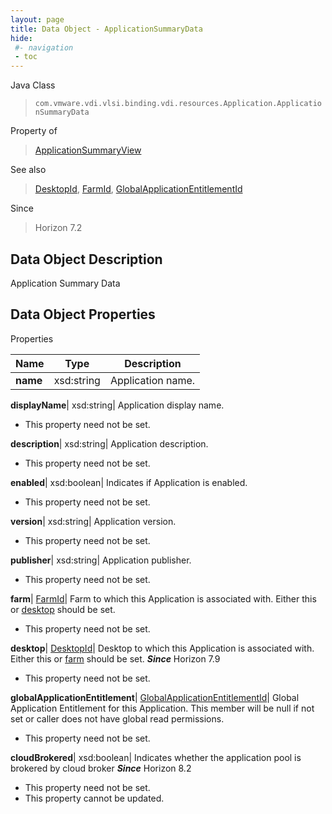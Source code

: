 ```yaml
---
layout: page
title: Data Object - ApplicationSummaryData
hide:
 #- navigation
 - toc
---
```






Java Class  
> `com.vmware.vdi.vlsi.binding.vdi.resources.Application.ApplicationSummaryData`

Property of  
> [ApplicationSummaryView](vdi.resources.Application.ApplicationSummaryView.md#field_detail)

See also  
> [DesktopId](vdi.entity.DesktopId.md), [FarmId](vdi.entity.FarmId.md), [GlobalApplicationEntitlementId](vdi.entity.GlobalApplicationEntitlementId.md)

Since  
> Horizon 7.2


## Data Object Description 

Application Summary Data 

## Data Object Properties

Properties

Name |  Type |  Description   
---|---|---  
**name**|  xsd:string|  Application name.   
  
**displayName**|  xsd:string|  Application display name.   


* This property need not be set.

  
**description**|  xsd:string|  Application description.   


* This property need not be set.

  
**enabled**|  xsd:boolean|  Indicates if Application is enabled.   


* This property need not be set.

  
**version**|  xsd:string|  Application version.   


* This property need not be set.

  
**publisher**|  xsd:string|  Application publisher.   


* This property need not be set.

  
**farm**| [FarmId](vdi.entity.FarmId.md)|  Farm to which this Application is associated with. Either this or [desktop](vdi.resources.Application.ApplicationSummaryData.md#desktop) should be set.   


* This property need not be set.

  
**desktop**| [DesktopId](vdi.entity.DesktopId.md)|  Desktop to which this Application is associated with. Either this or [farm](vdi.resources.Application.ApplicationSummaryData.md#farm) should be set.  **_Since_** Horizon 7.9  


* This property need not be set.

  
**globalApplicationEntitlement**| [GlobalApplicationEntitlementId](vdi.entity.GlobalApplicationEntitlementId.md)|  Global Application Entitlement for this Application. This member will be null if not set or caller does not have global read permissions.   


* This property need not be set.

  
**cloudBrokered**|  xsd:boolean|  Indicates whether the application pool is brokered by cloud broker  **_Since_** Horizon 8.2  


* This property need not be set.
* This property cannot be updated.

  
  
  

  
  
